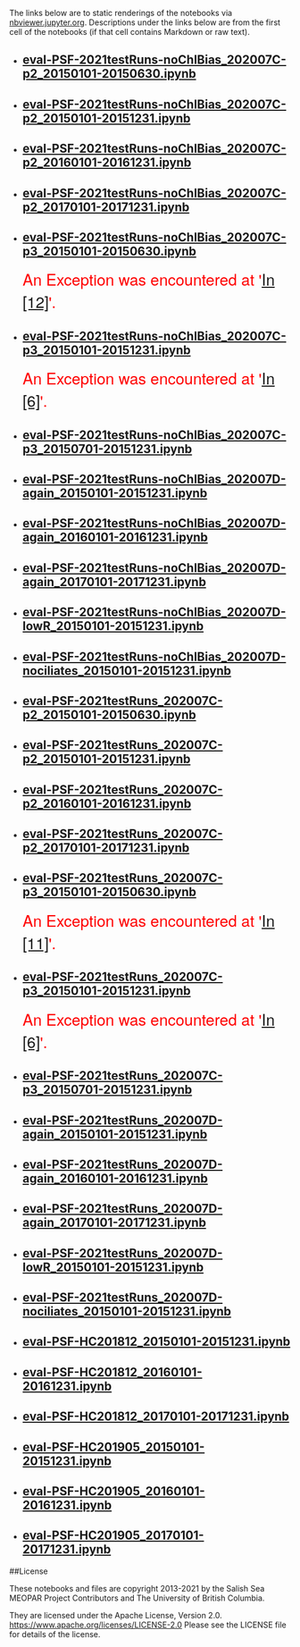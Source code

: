 The links below are to static renderings of the notebooks via
[nbviewer.jupyter.org](https://nbviewer.jupyter.org/).
Descriptions under the links below are from the first cell of the notebooks
(if that cell contains Markdown or raw text).

* ## [eval-PSF-2021testRuns-noChlBias_202007C-p2_20150101-20150630.ipynb](https://nbviewer.jupyter.org/github/SalishSeaCast/analysis-elise-2/blob/master/notebooks/bioTuning/tvdTuning/Eval202007/PSF/eval-PSF-2021testRuns-noChlBias_202007C-p2_20150101-20150630.ipynb)  
    
* ## [eval-PSF-2021testRuns-noChlBias_202007C-p2_20150101-20151231.ipynb](https://nbviewer.jupyter.org/github/SalishSeaCast/analysis-elise-2/blob/master/notebooks/bioTuning/tvdTuning/Eval202007/PSF/eval-PSF-2021testRuns-noChlBias_202007C-p2_20150101-20151231.ipynb)  
    
* ## [eval-PSF-2021testRuns-noChlBias_202007C-p2_20160101-20161231.ipynb](https://nbviewer.jupyter.org/github/SalishSeaCast/analysis-elise-2/blob/master/notebooks/bioTuning/tvdTuning/Eval202007/PSF/eval-PSF-2021testRuns-noChlBias_202007C-p2_20160101-20161231.ipynb)  
    
* ## [eval-PSF-2021testRuns-noChlBias_202007C-p2_20170101-20171231.ipynb](https://nbviewer.jupyter.org/github/SalishSeaCast/analysis-elise-2/blob/master/notebooks/bioTuning/tvdTuning/Eval202007/PSF/eval-PSF-2021testRuns-noChlBias_202007C-p2_20170101-20171231.ipynb)  
    
* ## [eval-PSF-2021testRuns-noChlBias_202007C-p3_20150101-20150630.ipynb](https://nbviewer.jupyter.org/github/SalishSeaCast/analysis-elise-2/blob/master/notebooks/bioTuning/tvdTuning/Eval202007/PSF/eval-PSF-2021testRuns-noChlBias_202007C-p3_20150101-20150630.ipynb)  
    
    <span style="color:red; font-family:Helvetica Neue, Helvetica, Arial, sans-serif; font-size:2em;">An Exception was encountered at '<a href="#papermill-error-cell">In [12]</a>'.</span>

* ## [eval-PSF-2021testRuns-noChlBias_202007C-p3_20150101-20151231.ipynb](https://nbviewer.jupyter.org/github/SalishSeaCast/analysis-elise-2/blob/master/notebooks/bioTuning/tvdTuning/Eval202007/PSF/eval-PSF-2021testRuns-noChlBias_202007C-p3_20150101-20151231.ipynb)  
    
    <span style="color:red; font-family:Helvetica Neue, Helvetica, Arial, sans-serif; font-size:2em;">An Exception was encountered at '<a href="#papermill-error-cell">In [6]</a>'.</span>

* ## [eval-PSF-2021testRuns-noChlBias_202007C-p3_20150701-20151231.ipynb](https://nbviewer.jupyter.org/github/SalishSeaCast/analysis-elise-2/blob/master/notebooks/bioTuning/tvdTuning/Eval202007/PSF/eval-PSF-2021testRuns-noChlBias_202007C-p3_20150701-20151231.ipynb)  
    
* ## [eval-PSF-2021testRuns-noChlBias_202007D-again_20150101-20151231.ipynb](https://nbviewer.jupyter.org/github/SalishSeaCast/analysis-elise-2/blob/master/notebooks/bioTuning/tvdTuning/Eval202007/PSF/eval-PSF-2021testRuns-noChlBias_202007D-again_20150101-20151231.ipynb)  
    
* ## [eval-PSF-2021testRuns-noChlBias_202007D-again_20160101-20161231.ipynb](https://nbviewer.jupyter.org/github/SalishSeaCast/analysis-elise-2/blob/master/notebooks/bioTuning/tvdTuning/Eval202007/PSF/eval-PSF-2021testRuns-noChlBias_202007D-again_20160101-20161231.ipynb)  
    
* ## [eval-PSF-2021testRuns-noChlBias_202007D-again_20170101-20171231.ipynb](https://nbviewer.jupyter.org/github/SalishSeaCast/analysis-elise-2/blob/master/notebooks/bioTuning/tvdTuning/Eval202007/PSF/eval-PSF-2021testRuns-noChlBias_202007D-again_20170101-20171231.ipynb)  
    
* ## [eval-PSF-2021testRuns-noChlBias_202007D-lowR_20150101-20151231.ipynb](https://nbviewer.jupyter.org/github/SalishSeaCast/analysis-elise-2/blob/master/notebooks/bioTuning/tvdTuning/Eval202007/PSF/eval-PSF-2021testRuns-noChlBias_202007D-lowR_20150101-20151231.ipynb)  
    
* ## [eval-PSF-2021testRuns-noChlBias_202007D-nociliates_20150101-20151231.ipynb](https://nbviewer.jupyter.org/github/SalishSeaCast/analysis-elise-2/blob/master/notebooks/bioTuning/tvdTuning/Eval202007/PSF/eval-PSF-2021testRuns-noChlBias_202007D-nociliates_20150101-20151231.ipynb)  
    
* ## [eval-PSF-2021testRuns_202007C-p2_20150101-20150630.ipynb](https://nbviewer.jupyter.org/github/SalishSeaCast/analysis-elise-2/blob/master/notebooks/bioTuning/tvdTuning/Eval202007/PSF/eval-PSF-2021testRuns_202007C-p2_20150101-20150630.ipynb)  
    
* ## [eval-PSF-2021testRuns_202007C-p2_20150101-20151231.ipynb](https://nbviewer.jupyter.org/github/SalishSeaCast/analysis-elise-2/blob/master/notebooks/bioTuning/tvdTuning/Eval202007/PSF/eval-PSF-2021testRuns_202007C-p2_20150101-20151231.ipynb)  
    
* ## [eval-PSF-2021testRuns_202007C-p2_20160101-20161231.ipynb](https://nbviewer.jupyter.org/github/SalishSeaCast/analysis-elise-2/blob/master/notebooks/bioTuning/tvdTuning/Eval202007/PSF/eval-PSF-2021testRuns_202007C-p2_20160101-20161231.ipynb)  
    
* ## [eval-PSF-2021testRuns_202007C-p2_20170101-20171231.ipynb](https://nbviewer.jupyter.org/github/SalishSeaCast/analysis-elise-2/blob/master/notebooks/bioTuning/tvdTuning/Eval202007/PSF/eval-PSF-2021testRuns_202007C-p2_20170101-20171231.ipynb)  
    
* ## [eval-PSF-2021testRuns_202007C-p3_20150101-20150630.ipynb](https://nbviewer.jupyter.org/github/SalishSeaCast/analysis-elise-2/blob/master/notebooks/bioTuning/tvdTuning/Eval202007/PSF/eval-PSF-2021testRuns_202007C-p3_20150101-20150630.ipynb)  
    
    <span style="color:red; font-family:Helvetica Neue, Helvetica, Arial, sans-serif; font-size:2em;">An Exception was encountered at '<a href="#papermill-error-cell">In [11]</a>'.</span>

* ## [eval-PSF-2021testRuns_202007C-p3_20150101-20151231.ipynb](https://nbviewer.jupyter.org/github/SalishSeaCast/analysis-elise-2/blob/master/notebooks/bioTuning/tvdTuning/Eval202007/PSF/eval-PSF-2021testRuns_202007C-p3_20150101-20151231.ipynb)  
    
    <span style="color:red; font-family:Helvetica Neue, Helvetica, Arial, sans-serif; font-size:2em;">An Exception was encountered at '<a href="#papermill-error-cell">In [6]</a>'.</span>

* ## [eval-PSF-2021testRuns_202007C-p3_20150701-20151231.ipynb](https://nbviewer.jupyter.org/github/SalishSeaCast/analysis-elise-2/blob/master/notebooks/bioTuning/tvdTuning/Eval202007/PSF/eval-PSF-2021testRuns_202007C-p3_20150701-20151231.ipynb)  
    
* ## [eval-PSF-2021testRuns_202007D-again_20150101-20151231.ipynb](https://nbviewer.jupyter.org/github/SalishSeaCast/analysis-elise-2/blob/master/notebooks/bioTuning/tvdTuning/Eval202007/PSF/eval-PSF-2021testRuns_202007D-again_20150101-20151231.ipynb)  
    
* ## [eval-PSF-2021testRuns_202007D-again_20160101-20161231.ipynb](https://nbviewer.jupyter.org/github/SalishSeaCast/analysis-elise-2/blob/master/notebooks/bioTuning/tvdTuning/Eval202007/PSF/eval-PSF-2021testRuns_202007D-again_20160101-20161231.ipynb)  
    
* ## [eval-PSF-2021testRuns_202007D-again_20170101-20171231.ipynb](https://nbviewer.jupyter.org/github/SalishSeaCast/analysis-elise-2/blob/master/notebooks/bioTuning/tvdTuning/Eval202007/PSF/eval-PSF-2021testRuns_202007D-again_20170101-20171231.ipynb)  
    
* ## [eval-PSF-2021testRuns_202007D-lowR_20150101-20151231.ipynb](https://nbviewer.jupyter.org/github/SalishSeaCast/analysis-elise-2/blob/master/notebooks/bioTuning/tvdTuning/Eval202007/PSF/eval-PSF-2021testRuns_202007D-lowR_20150101-20151231.ipynb)  
    
* ## [eval-PSF-2021testRuns_202007D-nociliates_20150101-20151231.ipynb](https://nbviewer.jupyter.org/github/SalishSeaCast/analysis-elise-2/blob/master/notebooks/bioTuning/tvdTuning/Eval202007/PSF/eval-PSF-2021testRuns_202007D-nociliates_20150101-20151231.ipynb)  
    
* ## [eval-PSF-HC201812_20150101-20151231.ipynb](https://nbviewer.jupyter.org/github/SalishSeaCast/analysis-elise-2/blob/master/notebooks/bioTuning/tvdTuning/Eval202007/PSF/eval-PSF-HC201812_20150101-20151231.ipynb)  
    
* ## [eval-PSF-HC201812_20160101-20161231.ipynb](https://nbviewer.jupyter.org/github/SalishSeaCast/analysis-elise-2/blob/master/notebooks/bioTuning/tvdTuning/Eval202007/PSF/eval-PSF-HC201812_20160101-20161231.ipynb)  
    
* ## [eval-PSF-HC201812_20170101-20171231.ipynb](https://nbviewer.jupyter.org/github/SalishSeaCast/analysis-elise-2/blob/master/notebooks/bioTuning/tvdTuning/Eval202007/PSF/eval-PSF-HC201812_20170101-20171231.ipynb)  
    
* ## [eval-PSF-HC201905_20150101-20151231.ipynb](https://nbviewer.jupyter.org/github/SalishSeaCast/analysis-elise-2/blob/master/notebooks/bioTuning/tvdTuning/Eval202007/PSF/eval-PSF-HC201905_20150101-20151231.ipynb)  
    
* ## [eval-PSF-HC201905_20160101-20161231.ipynb](https://nbviewer.jupyter.org/github/SalishSeaCast/analysis-elise-2/blob/master/notebooks/bioTuning/tvdTuning/Eval202007/PSF/eval-PSF-HC201905_20160101-20161231.ipynb)  
    
* ## [eval-PSF-HC201905_20170101-20171231.ipynb](https://nbviewer.jupyter.org/github/SalishSeaCast/analysis-elise-2/blob/master/notebooks/bioTuning/tvdTuning/Eval202007/PSF/eval-PSF-HC201905_20170101-20171231.ipynb)  
    

##License

These notebooks and files are copyright 2013-2021
by the Salish Sea MEOPAR Project Contributors
and The University of British Columbia.

They are licensed under the Apache License, Version 2.0.
https://www.apache.org/licenses/LICENSE-2.0
Please see the LICENSE file for details of the license.
